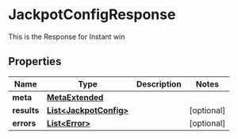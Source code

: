 

# JackpotConfigResponse

This is the Response for Instant win

## Properties

Name | Type | Description | Notes
------------ | ------------- | ------------- | -------------
**meta** | [**MetaExtended**](MetaExtended.md) |  | 
**results** | [**List&lt;JackpotConfig&gt;**](JackpotConfig.md) |  |  [optional]
**errors** | [**List&lt;Error&gt;**](Error.md) |  |  [optional]



